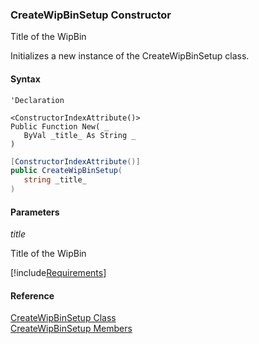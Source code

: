 ﻿### CreateWipBinSetup Constructor

Title of the WipBin

Initializes a new instance of the CreateWipBinSetup class.

#### Syntax

```vbnet
'Declaration

<ConstructorIndexAttribute()>
Public Function New( _
   ByVal _title_ As String _
)
```

```csharp
[ConstructorIndexAttribute()]
public CreateWipBinSetup( 
   string _title_
)
```

#### Parameters

_title_

Title of the WipBin

[!include[Requirements](../partials/requirements.md)]

#### Reference

[CreateWipBinSetup Class](FChoice.Toolkits.Clarify~FChoice.Toolkits.Clarify.Interfaces.CreateWipBinSetup.md)  
[CreateWipBinSetup Members](FChoice.Toolkits.Clarify~FChoice.Toolkits.Clarify.Interfaces.CreateWipBinSetup_members.md)